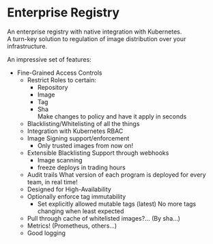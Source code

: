 # Enterprise Registry

An enterprise registry with native integration with Kubernetes.  
A turn-key solution to regulation of image distribution over your
infrastructure.

An impressive set of features:

- Fine-Grained Access Controls
  - Restrict Roles to certain:
    - Repository
    - Image
    - Tag
    - Sha  
    Make changes to policy and have it apply in seconds
  - Blacklisting/Whitelisting of all the things
  - Integration with Kubernetes RBAC
  - Image Signing support/enforcement
    - Only trusted images from now on!
  - Extensible Blacklisting Support through webhooks
    - Image scanning
    - freeze deploys in trading hours
  - Audit trails
    What version of each program is deployed for every team, in real time!
  - Designed for High-Availability
  - Optionally enforce tag immutability
    - Set explicitly allowed mutable tags (latest)
  No more tags changing when least expected
  - Pull through cache of whitelisted images?... (By sha...)
  - Metrics! (Prometheus, others...)
  - Good logging
